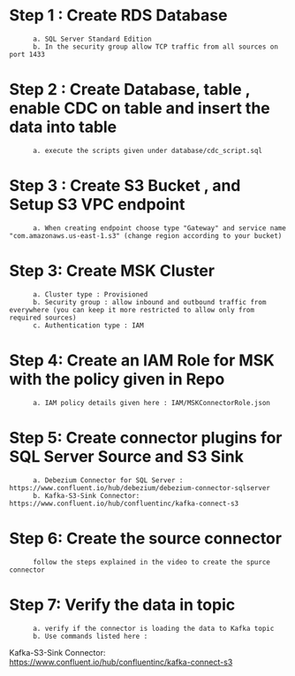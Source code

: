 # Step 1 : Create RDS Database
          a. SQL Server Standard Edition
          b. In the security group allow TCP traffic from all sources on port 1433


# Step 2 : Create Database, table , enable CDC on table and insert the data into table
          a. execute the scripts given under database/cdc_script.sql

# Step 3 : Create S3 Bucket , and Setup S3 VPC endpoint
          a. When creating endpoint choose type "Gateway" and service name "com.amazonaws.us-east-1.s3" (change region according to your bucket)


# Step 3: Create MSK Cluster
          a. Cluster type : Provisioned
          b. Security group : allow inbound and outbound traffic from everywhere (you can keep it more restricted to allow only from required sources)
          c. Authentication type : IAM 

# Step 4: Create an IAM Role for MSK with the policy given in Repo
          a. IAM policy details given here : IAM/MSKConnectorRole.json

# Step 5: Create connector plugins for SQL Server Source and S3 Sink
          a. Debezium Connector for SQL Server : https://www.confluent.io/hub/debezium/debezium-connector-sqlserver
          b. Kafka-S3-Sink Connector: https://www.confluent.io/hub/confluentinc/kafka-connect-s3

# Step 6: Create the source connector
          follow the steps explained in the video to create the spurce connector 

# Step 7: Verify the data in topic 
          a. verify if the connector is loading the data to Kafka topic
          b. Use commands listed here : 
          
Kafka-S3-Sink Connector:
https://www.confluent.io/hub/confluentinc/kafka-connect-s3



